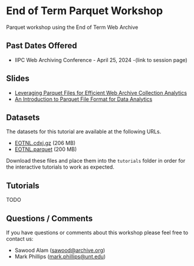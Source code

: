 # End of Term Parquet Workshop

Parquet workshop using the End of Term Web Archive

## Past Dates Offered

* IIPC Web Archiving Conference - April 25, 2024 -(link to session page)


## Slides

* [Leveraging Parquet Files for Efficient Web Archive Collection Analytics](slides/web_archive_analytics.pdf)
* [An Introduction to Parquet File Format for Data Analytics](slides/web_archive_analytics.pdf)

## Datasets

The datasets for this tutorial are available at the following URLs.

* [EOTNL.cdxj.gz](https://github.com/end-of-term/eot-parquet-workshop/releases/download/datasets/EOTNL.cdxj.gz) (206 MB)
* [EOTNL.parquet](https://github.com/end-of-term/eot-parquet-workshop/releases/download/datasets/EOTNL.parquet) (200 MB)

Download these files and place them into the `tutorials` folder in order for the interactive tutorials to work as expected.

## Tutorials

TODO

## Questions / Comments

If you have questions or comments about this workshop please feel free to contact us:
* Sawood Alam (sawood@archive.org)
* Mark Phillips (mark.phillips@unt.edu)
